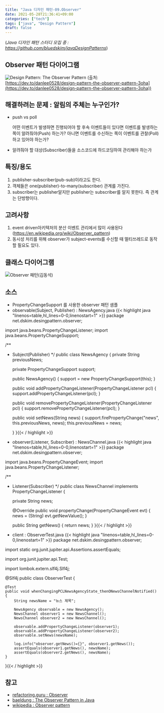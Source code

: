 ```yaml
---
title: "Java 디자인 패턴-09.Observer"
date: 2021-05-28T21:36:41+09:00
categories: ["tech"]
tags: ["java", "Design Pattern"]
draft: false
---
```


(*Java 디자인 패턴 스터디 모집 중 : https://github.com/bluedskim/javaDesignPatterns*)

## Observer 패턴 다이어그램

![Design Pattern: The Observer Pattern](https://dev-to-uploads.s3.amazonaws.com/i/0umqa0oz6wf95h6aza4j.jpeg "Design Pattern: The Observer Pattern")
(출처:[https://dev.to/danlee0528/design-pattern-the-observer-pattern-3oha](https://dev.to/danlee0528/design-pattern-the-observer-pattern-3oha))

## 해결하려는 문제 : 알림의 주체는 누구인가?

* push vs poll
  
  어떤 이벤트가 발생하면 진행되어야 할 후속 이벤트들이 있다면 이벤트를 발생하는쪽이 알려줘야(Push) 하는가? 아니면 이벤트를 수신하는 쪽이 이벤트를 관찰(Poll)하고 있어야 하는가?

* 알려줘야 할 대상(Subscriber)들을 소스코드에 하드코딩하여 관리해야 하는가

## 특징/용도

1. publisher-subscriber(pub-sub)이라고도 한다.
1. 객체들은 one(publisher)-to-many(subscriber) 관계를 가진다.
1. subscriber는 publisher알지만 publisher는 subscriber를 알지 못한다. 즉 관계는 단방향이다.

## 고려사항

1. event driven아키텍처의 분산 이벤트 관리에서 많이 사용된다(https://en.wikipedia.org/wiki/Observer_pattern)
2. 동시성 처리를 위해 observer가 subject-events를 수신할 때 멀티쓰레드로 동작할 필요도 있다.

## 클래스 다이어그램

![Observer 패턴(김동석)](https://www.plantuml.com/plantuml/png/fLB1IWCn4BtdAq91sZsuU--XL5JemMgnNv1kfhlHJR8aiokB2WgzAOX7GJrxLF3YBzNjFvZMGhUo5S6vP9YyUNapBrsBp60c4teqic1oC7Hs-pARlBUc7rUVTm_bvCaZ91OSACWK2of1Zi3OzHB6cbj2K602ln75mBYxY15Jsmw2I62SZVnGos2KPC3jgP312SlP7bWHgG531ACi6Mlj4be-tvUJj_BcSVfwJRSuGsWr2XT-l-zptgJDNgyjPSFf5ShXnom4EZ0w1OF5RinK10V28YWmX8G9ivOUmfdTYK251JqdrCKwV9YbgJP8xVUvGEHQSCeuhoTkrPTf6YRUgjs0r3dyXy42phMtXcY4YgXokKSkgsFDsnKaoxcME8oXhoqUGmXgGR1YJDUU_Q5YFtTu2ZbwLRPeAU8FkYgBzlrE_Pf9LRRlNtGscLTlajxUQ7ON57TV_0i0 "Observer 패턴(김동석)")

## 소스
  * PropertyChangeSupport 를 사용한 observer 패턴 샘플
  * observable(Subject, Publisher) : NewsAgency.java
{{< highlight java "linenos=table,hl_lines=0-0,linenostart=1" >}}
package net.dskim.desingpattern.observer;

import java.beans.PropertyChangeListener;
import java.beans.PropertyChangeSupport;

/**
 * Subject(Publisher)
 */
public class NewsAgency {
	private String previousNews;

	private PropertyChangeSupport support;

	public NewsAgency() {
		support = new PropertyChangeSupport(this);
	}

	public void addPropertyChangeListener(PropertyChangeListener pcl) {
		support.addPropertyChangeListener(pcl);
	}

	public void removePropertyChangeListener(PropertyChangeListener pcl) {
		support.removePropertyChangeListener(pcl);
	}

	public void setNews(String news) {
		support.firePropertyChange("news", this.previousNews, news);
		this.previousNews = news;

	}
}{{< / highlight >}}
  * observer(Listener, Subscriber) : NewsChannel.java
{{< highlight java "linenos=table,hl_lines=0-0,linenostart=1" >}}
package net.dskim.desingpattern.observer;

import java.beans.PropertyChangeEvent;
import java.beans.PropertyChangeListener;

/**
 * Listener(Subscriber)
 */
public class NewsChannel implements PropertyChangeListener {

	private String news;

	@Override
	public void propertyChange(PropertyChangeEvent evt) {
		news = (String) evt.getNewValue();
	}

	public String getNews() {
		return news;
	}
}{{< / highlight >}}
  * client : ObserverTest.java
{{< highlight java "linenos=table,hl_lines=0-0,linenostart=1" >}}
package net.dskim.desingpattern.observer;

import static org.junit.jupiter.api.Assertions.assertEquals;

import org.junit.jupiter.api.Test;

import lombok.extern.slf4j.Slf4j;

@Slf4j
public class ObserverTest {

	@Test
	public void whenChangingPCLNewsAgencyState_thenONewsChannelNotified() {
		String newsName = "뉴스 제목";

		NewsAgency observable = new NewsAgency();
		NewsChannel observer1 = new NewsChannel();
		NewsChannel observer2 = new NewsChannel();

		observable.addPropertyChangeListener(observer1);
		observable.addPropertyChangeListener(observer2);
		observable.setNews(newsName);

		log.info("observer.getNews()={}", observer1.getNews());
		assertEquals(observer1.getNews(), newsName);
		assertEquals(observer2.getNews(), newsName);
	}
}{{< / highlight >}}

## 참고

* [refactoring.guru : Observer](https://refactoring.guru/design-patterns/observer)
* [baeldung : The Observer Pattern in Java](https://github.com/eugenp/tutorials/tree/master/patterns/design-patterns-behavioral/src/main/java/com/baeldung/observer)
* [wikipedia : Observer pattern](https://en.wikipedia.org/wiki/Observer_pattern)


